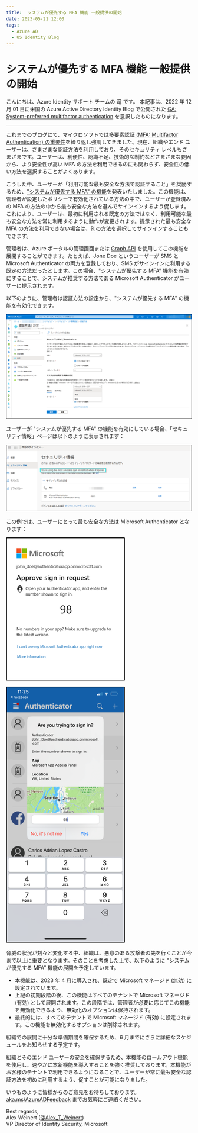 ```yaml
---  
title:  システムが優先する MFA 機能 一般提供の開始
date: 2023-05-21 12:00  
tags:
  - Azure AD
  - US Identity Blog
---
```


#  システムが優先する MFA 機能 一般提供の開始
 

こんにちは、Azure Identity サポート チームの 竜 です。
本記事は、2022 年 12 月 01 日に米国の Azure Active Directory Identity Blog で公開された [GA: System-preferred multifactor authentication](https://techcommunity.microsoft.com/t5/microsoft-entra-azure-ad-blog/new-admin-center-unifies-azure-ad-with-other-identity-and-access/ba-p/2792595) を意訳したものになります。

----
これまでのブログにて、マイクロソフトでは[多要素認証 (MFA: Multifactor Authentication) の重要性](https://techcommunity.microsoft.com/t5/microsoft-entra-azure-ad-blog/it-s-time-to-hang-up-on-phone-transports-for-authentication/ba-p/1751752)を繰り返し強調してきました。現在、組織やエンド ユーザーは、[さまざまな認証方法](https://jpazureid.github.io/blog/azure-active-directory/authentication-strength-choose-the-right-auth-method-for-your/)を利用しており、そのセキュリティ レベルもさまざまです。ユーザーは、利便性、認識不足、技術的な制約などさまざまな要因から、より安全性が高い MFA の方法を利用できるのにも関わらず、安全性の低い方法を選択することがよくあります。

こうした中、ユーザーが「利用可能な最も安全な方法で認証すること」を奨励するため、["システムが優先する MFA" の機能](https://learn.microsoft.com/ja-jp/azure/active-directory/authentication/concept-system-preferred-multifactor-authentication)を発表いたしました。この機能は、管理者が設定したポリシーで有効化されている方法の中で、ユーザーが登録済みの MFA の方法の中から最も安全な方法を選んでサインインするよう促します。これにより、ユーザーは、最初に利用される既定の方法ではなく、利用可能な最も安全な方法を常に利用するように動作が変更されます。提示された最も安全な MFA の方法を利用できない場合は、別の方法を選択してサインインすることもできます。

管理者は、Azure ポータルの管理画面または [Graph API](https://developer.microsoft.com/en-us/graph/graph-explorer) を使用してこの機能を展開することができます。たとえば、Jone Doe というユーザーが SMS と Microsoft Authenticator の両方を登録しており、SMS がサインインに利用する既定の方法だったとします。この場合、"システムが優先する MFA" 機能を有効にすることで、システムが推奨する方法である Microsoft Authenticator がユーザーに提示されます。

以下のように、管理者は認証方法の設定から、"システムが優先する MFA" の機能を有効化できます。


![](./ga-system-preferred-multifactor-authentication/1.png)

ユーザーが "システムが優先する MFA" の機能を有効にしている場合、「セキュリティ情報」ページは以下のように表示されます：

![](./ga-system-preferred-multifactor-authentication/2.png)

この例では、ユーザーにとって最も安全な方法は Microsoft Authenticator となります：

![](./ga-system-preferred-multifactor-authentication/3.png)

![](./ga-system-preferred-multifactor-authentication/4.png)

脅威の状況が刻々と変化する中、組織は、悪意のある攻撃者の先を行くことが今まで以上に重要となります。そのことを考慮した上で、以下のように "システムが優先する MFA" 機能の展開を予定しています。
 
- 本機能は、2023 年 4 月に導入され、既定で Microsoft マネージド (無効) に設定されています。 
- 上記の初期段階の後、この機能はすべてのテナントで Microsoft マネージド (有効) として展開されます。この段階では、管理者が必要に応じてこの機能を無効化できるよう、無効化のオプションは保持されます。
- 最終的には、すべてのテナントで Microsoft マネージド (有効) に設定されます。この機能を無効化するオプションは削除されます。

組織での展開に十分な準備期間を確保するため、6 月までにさらに詳細なスケジュールをお知らせする予定です。
 
組織とそのエンド ユーザーの安全を確保するため、本機能のロールアウト機能を使用し、速やかに本新機能を導入することを強く推奨しております。本機能がお客様のテナントで利用できるようになることで、ユーザーが常に最も安全な認証方法を初めに利用するよう、促すことが可能になりました。
 
いつものように皆様からのご意見をお待ちしております。[aka.ms/AzureADFeedback](aka.ms/AzureADFeedback) までお気軽にご連絡ください。
 
Best regards,  
Alex Weinert ([@Alex_T_Weinert](https://twitter.com/Alex_T_Weinert))  
VP Director of Identity Security, Microsoft
